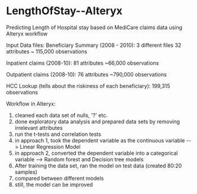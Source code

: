 # LengthOfStay--Alteryx
Predicting Length of Hospital stay based on MediCare claims data using Alteryx workflow

Input Data files:
  Beneficiary Summary (2008 - 2010): 3 different files
    32 attributes
    ~ 115,000 observations
    
  Inpatient claims (2008-10):
    81 attributes
    ~66,000 observations
    
   Outpatient claims (2008-10):
    76 attributes
    ~790,000 observations
    
   HCC Lookup (tells about the riskiness of each beneficiary): 199,315 observations
   
   
Workflow in Alteryx:

1. cleaned each data set of nulls, '?' etc.
2. done exploratory data analysis and prepared data sets by removing irrelevant attributes
3. run the t-tests and correlation tests
4. in approach 1, took the dependent variable as the continuous variable --> Linear Regression Model
5. in approach 2, converted the dependent variable into a categorical variable --> Random forest and Decision tree models
6. After training the data set, ran the model on test data (created 80:20 samples)
7. compared between different models
8. still, the model can be improved
   
